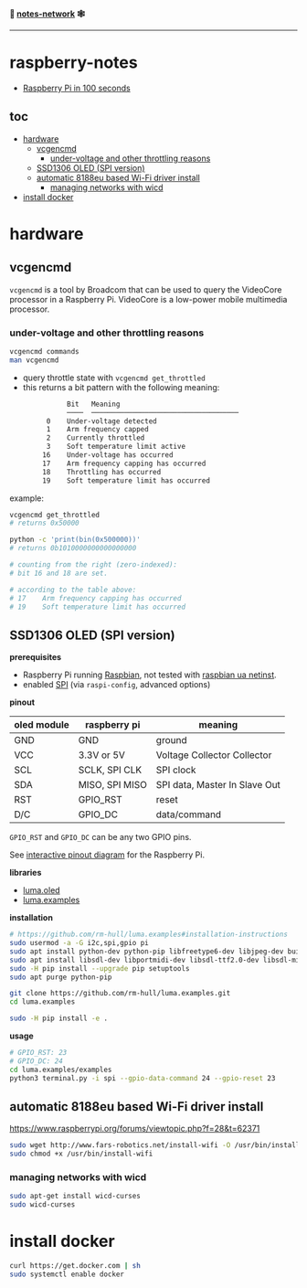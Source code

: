 **📓 [notes-network](https://github.com/bmedicke/notes-network) 🕸️**

---

# raspberry-notes

* [Raspberry Pi in 100 seconds](https://www.youtube.com/watch?v=eZ74x6dVYes)

## toc

<!-- vim-markdown-toc Redcarpet -->

* [hardware](#hardware)
  * [vcgencmd](#vcgencmd)
    * [under-voltage and other throttling reasons](#under-voltage-and-other-throttling-reasons)
  * [SSD1306 OLED (SPI version)](#ssd1306-oled-spi-version)
  * [automatic 8188eu based Wi-Fi driver install](#automatic-8188eu-based-wi-fi-driver-install)
    * [managing networks with wicd](#managing-networks-with-wicd)
* [install docker](#install-docker)

<!-- vim-markdown-toc -->

# hardware

## vcgencmd

`vcgencmd` is a tool by Broadcom that can be used to query
the VideoCore processor in a Raspberry Pi.
VideoCore is a low-power mobile multimedia processor.
### under-voltage and other throttling reasons

```sh
vcgencmd commands
man vcgencmd
```

* query throttle state with `vcgencmd get_throttled`
* this returns a bit pattern with the following meaning:

```sh
              Bit   Meaning
              ────  ────────────────────────────────────
         0    Under-voltage detected
         1    Arm frequency capped
         2    Currently throttled
         3    Soft temperature limit active
        16    Under-voltage has occurred
        17    Arm frequency capping has occurred
        18    Throttling has occurred
        19    Soft temperature limit has occurred
```

example:

```sh
vcgencmd get_throttled
# returns 0x50000

python -c 'print(bin(0x500000))'
# returns 0b1010000000000000000

# counting from the right (zero-indexed):
# bit 16 and 18 are set.

# according to the table above:
# 17    Arm frequency capping has occurred
# 19    Soft temperature limit has occurred
```

## SSD1306 OLED (SPI version)

__prerequisites__

- Raspberry Pi running [Raspbian](https://www.raspberrypi.org/downloads/raspbian/), not tested with [raspbian ua netinst](https://github.com/debian-pi/raspbian-ua-netinst).
- enabled [SPI](https://en.wikipedia.org/wiki/Serial_Peripheral_Interface_Bus) (via `raspi-config`, advanced options)

__pinout__

| oled module | raspberry pi   | meaning                       |
| ---         | ---            | ---                           |
| GND         | GND            | ground                        |
| VCC         | 3.3V or 5V     | Voltage Collector Collector   |
| SCL         | SCLK, SPI CLK  | SPI clock                     |
| SDA         | MISO, SPI MISO | SPI data, Master In Slave Out |
| RST         | GPIO_RST       | reset                         |
| D/C         | GPIO_DC        | data/command                  |

`GPIO_RST` and `GPIO_DC` can be any two GPIO pins.

See [interactive pinout diagram](https://pinout.xyz) for the Raspberry Pi.

__libraries__

- [luma.oled](http://github.com/rm-hull/luma.oled)
- [luma.examples](http://github.com/rm-hull/luma.examples)


__installation__

```sh
# https://github.com/rm-hull/luma.examples#installation-instructions
sudo usermod -a -G i2c,spi,gpio pi
sudo apt install python-dev python-pip libfreetype6-dev libjpeg-dev build-essential
sudo apt install libsdl-dev libportmidi-dev libsdl-ttf2.0-dev libsdl-mixer1.2-dev libsdl-image1.2-dev
sudo -H pip install --upgrade pip setuptools
sudo apt purge python-pip

git clone https://github.com/rm-hull/luma.examples.git
cd luma.examples

sudo -H pip install -e .
```

__usage__

```sh
# GPIO_RST: 23
# GPIO_DC: 24
cd luma.examples/examples
python3 terminal.py -i spi --gpio-data-command 24 --gpio-reset 23
```

## automatic 8188eu based Wi-Fi driver install

https://www.raspberrypi.org/forums/viewtopic.php?f=28&t=62371

```sh
sudo wget http://www.fars-robotics.net/install-wifi -O /usr/bin/install-wifi
sudo chmod +x /usr/bin/install-wifi
```

### managing networks with wicd

```sh
sudo apt-get install wicd-curses
sudo wicd-curses
```

# install docker

```sh
curl https://get.docker.com | sh
sudo systemctl enable docker
```

